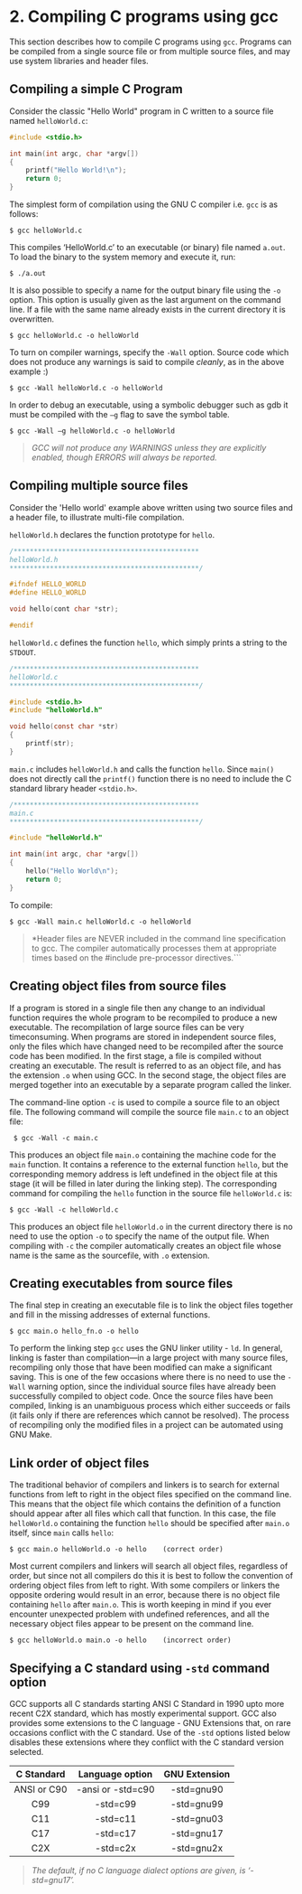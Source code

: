 # 2. Compiling C programs using gcc

This section describes how to compile C programs using ```gcc```. Programs can be compiled from a single source file or from multiple source files, and may use system libraries and header files.

## Compiling a simple C Program

Consider the classic "Hello World" program in C written to a source file named ``helloWorld.c``:

```C
#include <stdio.h>

int main(int argc, char *argv[])
{
    printf("Hello World!\n");
    return 0;
}
```

The simplest form of compilation using the GNU C compiler i.e. `gcc` is as follows:

```$ gcc helloWorld.c```

This compiles ‘HelloWorld.c’ to an executable (or binary) file named ``a.out``. To load the binary to the system memory and execute it, run:

```$ ./a.out```

It is also possible to specify a name for the output binary file using the ``-o`` option. This option is usually given as the last argument on the command line. If a file with the same name already exists in the current directory it is overwritten.

```$ gcc helloWorld.c -o helloWorld```

To turn on compiler warnings, specify the ``-Wall`` option. Source code which does not produce any warnings is said to compile *cleanly*, as in the above example :)

```$ gcc -Wall helloWorld.c -o helloWorld```

In order to debug an executable, using a symbolic debugger such as gdb it must be compiled with the ``–g`` flag to save the symbol table.

```$ gcc -Wall –g helloWorld.c -o helloWorld```

> *GCC will not produce any WARNINGS unless they are explicitly enabled, though ERRORS will always be reported.*

## Compiling multiple source files

Consider the 'Hello world' example above written using two source files and a header file, to illustrate multi-file compilation.

```helloWorld.h``` declares the function prototype for ```hello```.

```C
/**********************************************
helloWorld.h
***********************************************/

#ifndef HELLO_WORLD
#define HELLO_WORLD

void hello(cont char *str);

#endif
```

```helloWorld.c``` defines the function ```hello```, which simply prints a string to the ```STDOUT```.

```C
/**********************************************
helloWorld.c
***********************************************/

#include <stdio.h>
#include "helloWorld.h"

void hello(const char *str)
{
    printf(str);
}

```

```main.c``` includes ```helloWorld.h``` and calls the function ```hello```. Since ``main()`` does not directly call the ``printf()`` function there is no need to include the C standard library header ```<stdio.h>```.

```C
/**********************************************
main.c
***********************************************/

#include "helloWorld.h"

int main(int argc, char *argv[])
{
    hello("Hello World\n");
    return 0;
}
```

To compile:

```$ gcc -Wall main.c helloWorld.c -o helloWorld```

> *Header files are NEVER included in the command line specification to gcc. The compiler automatically processes them at appropriate times based on the #include pre-processor directives.```

## Creating object files from source files

If a program is stored in a single file then any change to an individual function requires the whole program to be recompiled to produce a new executable. The recompilation of large source files can be very timeconsuming. When programs are stored in independent source files, only the files which have changed need to be recompiled after the source code has been
modified. In the first stage, a file is compiled without creating an executable. The result is referred to as an object file, and has the extension ``.o`` when using GCC. In the second stage, the object files are merged together into an executable by a separate program called the linker.

The command-line option ``-c`` is used to compile a source file to an object file. The following command will compile the source file ``main.c`` to an object file:

`` $ gcc -Wall -c main.c``

This produces an object file ``main.o`` containing the machine code for the ``main`` function. It contains a reference to the external function ``hello``, but the corresponding memory address is left undefined in the object file at this stage (it will be filled in later during the linking step). The corresponding command for compiling the ``hello`` function in the source file ``helloWorld.c`` is:

``$ gcc -Wall -c helloWorld.c``

This produces an object file ``helloWorld.o`` in the current directory there is no need to use the option ``-o`` to specify the name of the output file. When compiling with ``-c`` the compiler automatically creates an object file whose name is the same as the sourcefile, with ``.o`` extension.

## Creating executables from source files

The final step in creating an executable file is to link the object files together and fill in the missing addresses of external functions.

```$ gcc main.o hello_fn.o -o hello```

To perform the linking step ``gcc`` uses the GNU linker utility - ``ld``. In general, linking is faster than compilation—in a large project with many source files, recompiling only those that have been modified can make a significant saving. This is one of the few occasions where there is no need to use the ```-Wall``` warning option, since the individual source files have already been successfully compiled to object code. Once the source files have been compiled, linking is an unambiguous process which either succeeds or fails (it fails only if there are references which cannot be resolved). The process of recompiling only the modified files in a project can be automated using GNU Make.

## Link order of object files

The traditional behavior of compilers and linkers is to search for external functions from left to right in the object files specified on the command line. This means that the object file which contains the definition of a function should appear after all files which call that function. In this case, the file ``helloWorld.o`` containing the function ``hello`` should be specified after ``main.o`` itself, since ``main`` calls ```hello```:

```$ gcc main.o helloWorld.o -o hello    (correct order)```

Most current compilers and linkers will search all object files, regardless of order, but since not all compilers do this it is best to follow the convention of ordering object files from left to right. With some compilers or linkers the opposite ordering would result in an error, because there is no object file containing ```hello``` after ```main.o```. This is worth keeping in mind if you ever encounter unexpected problem with undefined references, and all the necessary object files appear to be present on the command line.

```$ gcc helloWorld.o main.o -o hello    (incorrect order)```

## Specifying a C standard using ``-std`` command option

GCC supports all C standards starting ANSI C Standard in 1990 upto more recent C2X standard, which has mostly experimental support. GCC also provides some extensions to the C language - GNU Extensions that, on rare occasions conflict with the C standard. Use of the ``-std`` options listed below disables these extensions where they conflict with the C standard version selected.

|  C Standard |  Language option  | GNU Extension |
|:-----------:|:-----------------:|:-------------:|
| ANSI or C90 | -ansi or -std=c90 |  -std=gnu90   |
|     C99     |      -std=c99     |  -std=gnu99   |
|     C11     |      -std=c11     |  -std=gnu03   |
|     C17     |      -std=c17     |  -std=gnu17   |
|     C2X     |      -std=c2x     |  -std=gnu2x   |

> *The default, if no C language dialect options are given, is ‘-std=gnu17’.*
